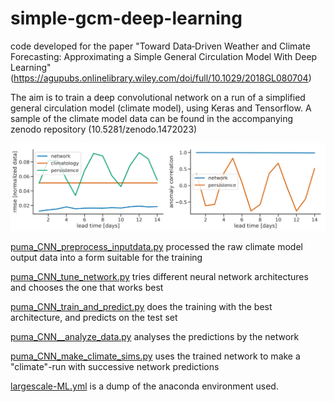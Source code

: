 # simple-gcm-deep-learning
code developed for the paper "Toward Data‐Driven Weather and Climate Forecasting: Approximating a Simple General Circulation Model With Deep Learning" (https://agupubs.onlinelibrary.wiley.com/doi/full/10.1029/2018GL080704)

The aim is to train a deep convolutional network on a run of a simplified general circulation model (climate model), using Keras and Tensorflow.
A sample of the climate model data can be found in the accompanying zenodo repository (10.5281/zenodo.1472023)

![Alt text](./network_prediction_skill.svg)


[puma_CNN_preprocess_inputdata.py](puma_CNN_preprocess_inputdata.py) processed the raw climate model output data into a form suitable for the training

[puma_CNN_tune_network.py](puma_CNN_tune_network.py)  tries different neural network architectures and chooses the one that works best

[puma_CNN_train_and_predict.py](puma_CNN_train_and_predict.py)  does the training with the best architecture, and predicts on the test set

[puma_CNN__analyze_data.py](puma_CNN__analyze_data.py)   analyses the predictions by the network

[puma_CNN_make_climate_sims.py](puma_CNN_make_climate_sims.py)  uses the trained network to make a "climate"-run with successive network predictions 

[largescale-ML.yml](largescale-ML.yml) is a dump of the anaconda environment used.

